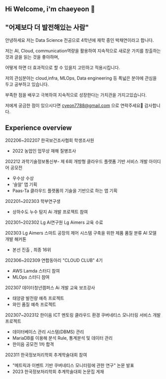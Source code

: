## Hi Welcome, i'm chaeyeon 👋
## "어제보다 더 발전해있는 사람"

안녕하세요 저는 Data Science 전공으로 4학년에 재학 중인 박채연이라고 합니다.

저는 AI, Cloud, communication역량을 활용하여 지속적으로 새로운 가치를 창출하는 것과 글을 읽는 것을 좋아하며,

어떻게 하면 더 효과적으로 할 수 있을지 고민하고 적용시킵니다.

저의 관심분야는 cloud,infra, MLOps, Data engineering 등 폭넓은 분야에 관심을 두고 공부하고 있습니다.

부족한 점을 배우고 극복하여 지속적으로 성장한다는 가치관을 가지고있습니다.

저에게 궁금한 점이 있으시다면 cyeon7788@gmail.com 으로 연락주세요🙂
감사합니다.

## Experience overview
202206~202207 한국보건조사협회 학생조사원
- 2022 농업인 업무상 재해 질병조사

202212 과학기술정보통신부- 제 6회 개방형 클라우드 플랫폼 기반 서비스 개발 아이디어 공모전
- 우수상 수상
-	‘슬알’ 앱 기획
-	Paas-Ta 클라우드 플랫폼의 기술을 기반으로 하는 앱 기획
  
202201~202303 학부연구생
- 상하수도 누수 탐지 Ai 개발 프로젝트 참여
  
202301~202302 Lg Ai연구원 Lg Aimers 교육 수료

202303 Lg Aimers 스마트 공장의 제어 시스템 구축을 위한 제품 품질 분류 AI 모델 개발 해커톤 
- 본선 진출 , 최종 16위

202306~202309 연합동아리 "CLOUD CLUB" 4기 
- AWS Lamda 스터디 참여
- MLOps 스터디 참여

202307 데이터청년캠퍼스 Ai 개발 교육 보조강사 
- 태양광 발전량 예측 프로젝트 
- 와인 품질 예측 프로젝트

202307~202312 한이음 ICT 멘토링 클라우드 환경 쿠버네티스 모니터링 서비스 개발 프로젝트
- 데이터베이스 관리 시스템(DBMS) 관리
- MariaDB를 이용해 분석 Rule, 통계분석 및 데이터 관리
- 한이음 공모전 1차 합격

202311 한국정보처리학회 추계학술대회 참여
- "메트릭과 이벤트 기반 쿠버네티스 모니터링에 관한 연구" 논문 발표
- 2023 한국정보처리학회 추계학술대회 논문집 게재


<!--ddd
**chaeyeon8202/chaeyeon8202** is a ✨ _special_ ✨ repository because its `README.md` (this file) appears on your GitHub profile.

Here are some ideas to get you started:

- 🔭 I’m currently working on ...
- 🌱 I’m currently learning ...
- 👯 I’m looking to collaborate on ...
- 🤔 I’m looking for help with ...
- 💬 Ask me about ...
- 📫 How to reach me: ...
- 😄 Pronouns: ...
- ⚡ Fun fact: ...
-->
